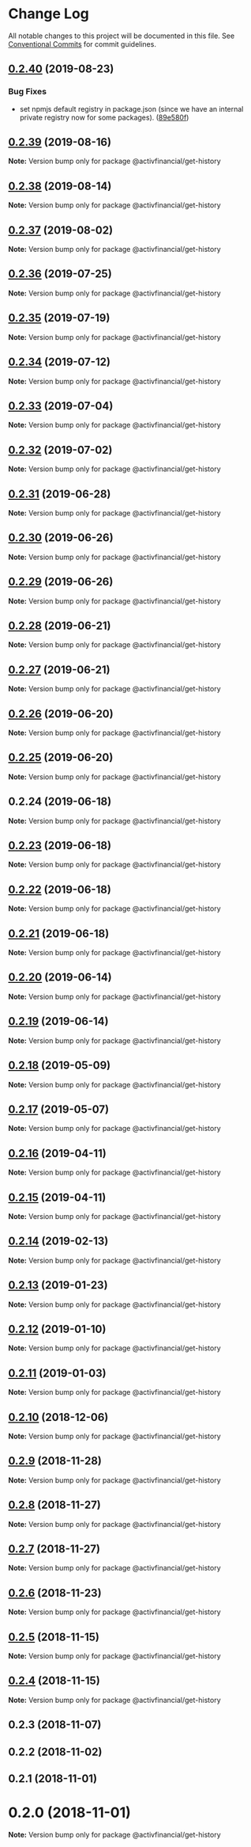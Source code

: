 # Change Log

All notable changes to this project will be documented in this file.
See [Conventional Commits](https://conventionalcommits.org) for commit guidelines.

## [0.2.40](https://github.com/activfinancial/cg-api-examples/compare/@activfinancial/get-history@0.2.39...@activfinancial/get-history@0.2.40) (2019-08-23)


### Bug Fixes

* set npmjs default registry in package.json (since we have an internal private registry now for some packages). ([89e580f](https://github.com/activfinancial/cg-api-examples/commit/89e580f))





## [0.2.39](https://github.com/activfinancial/cg-api-examples/compare/@activfinancial/get-history@0.2.38...@activfinancial/get-history@0.2.39) (2019-08-16)

**Note:** Version bump only for package @activfinancial/get-history





## [0.2.38](https://github.com/activfinancial/cg-api-examples/compare/@activfinancial/get-history@0.2.37...@activfinancial/get-history@0.2.38) (2019-08-14)

**Note:** Version bump only for package @activfinancial/get-history





## [0.2.37](https://github.com/activfinancial/cg-api-examples/compare/@activfinancial/get-history@0.2.36...@activfinancial/get-history@0.2.37) (2019-08-02)

**Note:** Version bump only for package @activfinancial/get-history





## [0.2.36](https://github.com/activfinancial/cg-api-examples/compare/@activfinancial/get-history@0.2.35...@activfinancial/get-history@0.2.36) (2019-07-25)

**Note:** Version bump only for package @activfinancial/get-history





## [0.2.35](https://github.com/activfinancial/cg-api-examples/compare/@activfinancial/get-history@0.2.34...@activfinancial/get-history@0.2.35) (2019-07-19)

**Note:** Version bump only for package @activfinancial/get-history





## [0.2.34](https://github.com/activfinancial/cg-api-examples/compare/@activfinancial/get-history@0.2.33...@activfinancial/get-history@0.2.34) (2019-07-12)

**Note:** Version bump only for package @activfinancial/get-history





## [0.2.33](https://github.com/activfinancial/cg-api-examples/compare/@activfinancial/get-history@0.2.32...@activfinancial/get-history@0.2.33) (2019-07-04)

**Note:** Version bump only for package @activfinancial/get-history





## [0.2.32](https://github.com/activfinancial/cg-api-examples/compare/@activfinancial/get-history@0.2.31...@activfinancial/get-history@0.2.32) (2019-07-02)

**Note:** Version bump only for package @activfinancial/get-history





## [0.2.31](https://github.com/activfinancial/cg-api-examples/compare/@activfinancial/get-history@0.2.30...@activfinancial/get-history@0.2.31) (2019-06-28)

**Note:** Version bump only for package @activfinancial/get-history





## [0.2.30](https://github.com/activfinancial/cg-api-examples/compare/@activfinancial/get-history@0.2.29...@activfinancial/get-history@0.2.30) (2019-06-26)

**Note:** Version bump only for package @activfinancial/get-history





## [0.2.29](https://github.com/activfinancial/cg-api-examples/compare/@activfinancial/get-history@0.2.28...@activfinancial/get-history@0.2.29) (2019-06-26)

**Note:** Version bump only for package @activfinancial/get-history





## [0.2.28](https://github.com/activfinancial/cg-api-examples/compare/@activfinancial/get-history@0.2.27...@activfinancial/get-history@0.2.28) (2019-06-21)

**Note:** Version bump only for package @activfinancial/get-history





## [0.2.27](https://github.com/activfinancial/cg-api-examples/compare/@activfinancial/get-history@0.2.26...@activfinancial/get-history@0.2.27) (2019-06-21)

**Note:** Version bump only for package @activfinancial/get-history





## [0.2.26](https://github.com/activfinancial/cg-api/compare/@activfinancial/get-history@0.2.25...@activfinancial/get-history@0.2.26) (2019-06-20)

**Note:** Version bump only for package @activfinancial/get-history





## [0.2.25](https://github.com/activfinancial/cg-api/compare/@activfinancial/get-history@0.2.24...@activfinancial/get-history@0.2.25) (2019-06-20)

**Note:** Version bump only for package @activfinancial/get-history





## 0.2.24 (2019-06-18)

**Note:** Version bump only for package @activfinancial/get-history





## [0.2.23](https://github.com/activfinancial/cg-api/compare/@activfinancial/get-history@0.2.22...@activfinancial/get-history@0.2.23) (2019-06-18)

**Note:** Version bump only for package @activfinancial/get-history





## [0.2.22](https://github.com/activfinancial/cg-api/compare/@activfinancial/get-history@0.2.21...@activfinancial/get-history@0.2.22) (2019-06-18)

**Note:** Version bump only for package @activfinancial/get-history





## [0.2.21](https://github.com/activfinancial/cg-api/compare/@activfinancial/get-history@0.2.20...@activfinancial/get-history@0.2.21) (2019-06-18)

**Note:** Version bump only for package @activfinancial/get-history





## [0.2.20](https://github.com/activfinancial/cg-api/compare/@activfinancial/get-history@0.2.19...@activfinancial/get-history@0.2.20) (2019-06-14)

**Note:** Version bump only for package @activfinancial/get-history





## [0.2.19](https://github.com/activfinancial/cg-api/compare/@activfinancial/get-history@0.2.18...@activfinancial/get-history@0.2.19) (2019-06-14)

**Note:** Version bump only for package @activfinancial/get-history





## [0.2.18](https://github.com/activfinancial/cg-api/compare/@activfinancial/get-history@0.2.17...@activfinancial/get-history@0.2.18) (2019-05-09)

**Note:** Version bump only for package @activfinancial/get-history





## [0.2.17](https://github.com/activfinancial/cg-api/compare/@activfinancial/get-history@0.2.16...@activfinancial/get-history@0.2.17) (2019-05-07)

**Note:** Version bump only for package @activfinancial/get-history





## [0.2.16](https://github.com/activfinancial/cg-api/compare/@activfinancial/get-history@0.2.14...@activfinancial/get-history@0.2.16) (2019-04-11)

**Note:** Version bump only for package @activfinancial/get-history





## [0.2.15](https://github.com/activfinancial/cg-api/compare/@activfinancial/get-history@0.2.14...@activfinancial/get-history@0.2.15) (2019-04-11)

**Note:** Version bump only for package @activfinancial/get-history





## [0.2.14](https://github.com/activfinancial/cg-api/compare/@activfinancial/get-history@0.2.13...@activfinancial/get-history@0.2.14) (2019-02-13)

**Note:** Version bump only for package @activfinancial/get-history





## [0.2.13](https://github.com/activfinancial/cg-api/compare/@activfinancial/get-history@0.2.12...@activfinancial/get-history@0.2.13) (2019-01-23)

**Note:** Version bump only for package @activfinancial/get-history





## [0.2.12](https://github.com/activfinancial/cg-api/compare/@activfinancial/get-history@0.2.11...@activfinancial/get-history@0.2.12) (2019-01-10)

**Note:** Version bump only for package @activfinancial/get-history





## [0.2.11](https://github.com/activfinancial/cg-api/compare/@activfinancial/get-history@0.2.10...@activfinancial/get-history@0.2.11) (2019-01-03)

**Note:** Version bump only for package @activfinancial/get-history





## [0.2.10](https://github.com/activfinancial/cg-api/compare/@activfinancial/get-history@0.2.9...@activfinancial/get-history@0.2.10) (2018-12-06)

**Note:** Version bump only for package @activfinancial/get-history





## [0.2.9](https://github.com/activfinancial/cg-api/compare/@activfinancial/get-history@0.2.8...@activfinancial/get-history@0.2.9) (2018-11-28)

**Note:** Version bump only for package @activfinancial/get-history





## [0.2.8](https://github.com/activfinancial/cg-api/compare/@activfinancial/get-history@0.2.7...@activfinancial/get-history@0.2.8) (2018-11-27)

**Note:** Version bump only for package @activfinancial/get-history





## [0.2.7](https://github.com/activfinancial/cg-api/compare/@activfinancial/get-history@0.2.6...@activfinancial/get-history@0.2.7) (2018-11-27)

**Note:** Version bump only for package @activfinancial/get-history





## [0.2.6](https://github.com/activfinancial/cg-api/compare/@activfinancial/get-history@0.2.5...@activfinancial/get-history@0.2.6) (2018-11-23)

**Note:** Version bump only for package @activfinancial/get-history





## [0.2.5](https://github.com/activfinancial/cg-api/compare/@activfinancial/get-history@0.2.4...@activfinancial/get-history@0.2.5) (2018-11-15)

**Note:** Version bump only for package @activfinancial/get-history





## [0.2.4](https://github.com/activfinancial/cg-api/compare/@activfinancial/get-history@0.2.3...@activfinancial/get-history@0.2.4) (2018-11-15)

**Note:** Version bump only for package @activfinancial/get-history





## 0.2.3 (2018-11-07)



## 0.2.2 (2018-11-02)



## 0.2.1 (2018-11-01)



# 0.2.0 (2018-11-01)

**Note:** Version bump only for package @activfinancial/get-history
